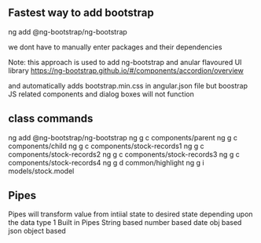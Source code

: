 ## Fastest way to add bootstrap

ng add @ng-bootstrap/ng-bootstrap

we dont have to manually enter packages and their dependencies

Note: this approach is used to add ng-bootstrap and anular flavoured UI library
https://ng-bootstrap.github.io/#/components/accordion/overview

and automatically adds bootstrap.min.css in angular.json file but boostrap JS related components and dialog boxes will not function

class commands
----------------------
ng add @ng-bootstrap/ng-bootstrap
ng g c components/parent
ng g c components/child
ng g c components/stock-records1
ng g c components/stock-records2
ng g c components/stock-records3
ng g c components/stock-records4
ng g d common/highlight
ng g i models/stock.model


Pipes
---------------------
Pipes will transform value from intiial state to desired state depending upon the data type
 1 Built in Pipes
       String based
       number based
       date obj based
       json object based